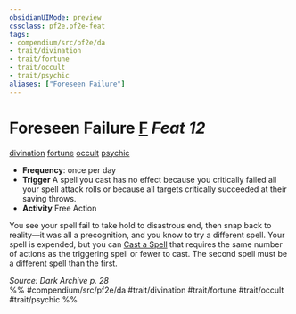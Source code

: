 ```yaml
---
obsidianUIMode: preview
cssclass: pf2e,pf2e-feat
tags:
- compendium/src/pf2e/da
- trait/divination
- trait/fortune
- trait/occult
- trait/psychic
aliases: ["Foreseen Failure"]
---
```

# Foreseen Failure  [F](rules/core-rulebook/chapter-9-playing-the-game.md#Actions "Free Action") *Feat 12*  
[divination](rules/traits/divination.md "Divination School Trait")  [fortune](rules/traits/fortune.md "Fortune Effect Trait")  [occult](rules/traits/occult.md "Occult Tradition Trait")  [psychic](rules/traits/psychic-da.md "Psychic Class Trait")  

- **Frequency**: once per day
- **Trigger** A spell you cast has no effect because you critically failed all your spell attack rolls or because all targets critically succeeded at their saving throws.
- **Activity** Free Action

You see your spell fail to take hold to disastrous end, then snap back to reality—it was all a precognition, and you know to try a different spell. Your spell is expended, but you can [Cast a Spell](rules/actions/cast-a-spell.md) that requires the same number of actions as the triggering spell or fewer to cast. The second spell must be a different spell than the first.

*Source: Dark Archive p. 28*  
%% #compendium/src/pf2e/da #trait/divination #trait/fortune #trait/occult #trait/psychic %%